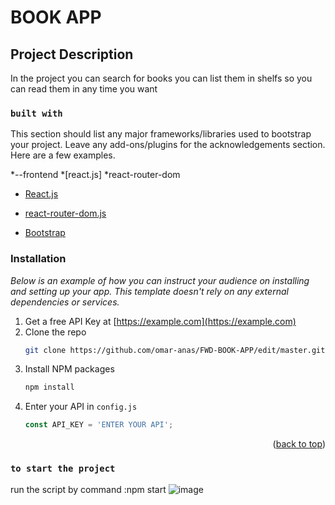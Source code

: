 # BOOK APP


## Project Description

In the project you can search for books you can list them in shelfs 
so you can read them in any time you want




### `built with `
This section should list any major frameworks/libraries used to bootstrap your project. Leave any add-ons/plugins for the acknowledgements section. Here are a few examples.

*--frontend
*[react.js]
*react-router-dom

* [React.js](https://reactjs.org/)
* [react-router-dom.js](https://www.npmjs.com/package/react-router-dom)

* [Bootstrap](https://getbootstrap.com)


### Installation

_Below is an example of how you can instruct your audience on installing and setting up your app. This template doesn't rely on any external dependencies or services._

1. Get a free API Key at [https://example.com](https://example.com)
2. Clone the repo
   ```sh
   git clone https://github.com/omar-anas/FWD-BOOK-APP/edit/master.git
   ```
3. Install NPM packages
   ```sh
   npm install
   ```
4. Enter your API in `config.js`
   ```js
   const API_KEY = 'ENTER YOUR API';
   ```

<p align="right">(<a href="#top">back to top</a>)</p>


### `to start the project`
run the script by command :npm start
![image](https://user-images.githubusercontent.com/65462442/167291531-427ce368-28d2-42d0-a1e5-4a28f81279a2.png)
